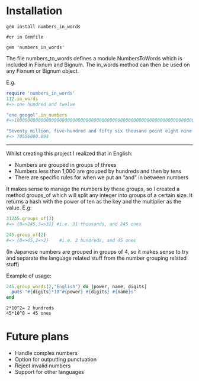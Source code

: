 Installation
============

```
gem install numbers_in_words

#or in Gemfile

gem 'numbers_in_words'
```





The file numbers_to_words defines a module NumbersToWords which is included in
Fixnum and Bignum.  The in_words method can then be used on any Fixnum or
Bignum object.

E.g.

```ruby
require 'numbers_in_words'
112.in_words
#=> one hundred and twelve

"one googol".in_numbers
#=>10000000000000000000000000000000000000000000000000000000000000000000000000000000000000000000000000000

"Seventy million, five-hundred and fifty six thousand point eight nine three".in_numbers
#=> 70556000.893
```

---------------

Whilst creating this project I realized that in English:

* Numbers are grouped in groups of threes
* Numbers less than 1,000 are grouped by hundreds and then by tens
* There are specific rules for when we put an "and" in between numbers

It makes sense to manage the numbers by these groups, so
I created a method groups_of which will split any integer into
groups of a certain size. It returns a hash with the power of ten
as the key and the multiplier as the value. E.g:

```ruby
31245.groups_of(3)
#=> {0=>245,3=>31} #i.e. 31 thousands, and 245 ones

245.group_of(2)
#=> {0=>45,2=>2}    #i.e. 2 hundreds, and 45 ones
```

(In Japanese numbers are grouped in groups of 4, so it makes sense to try and
separate the language related stuff from the number grouping related stuff)

Example of usage:

```ruby
245.group_words(2,"English") do |power, name, digits|
  puts "#{digits}*10^#{power} #{digits} #{name}s"
end
```

	2*10^2= 2 hundreds
	45*10^0 = 45 ones

Future plans
============

* Handle complex numbers
* Option for outputting punctuation
* Reject invalid numbers
* Support for other languages
